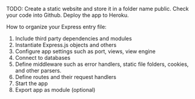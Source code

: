 TODO:
Create a static website and store it in a folder name public.
Check your code into Github.
Deploy the app to Heroku.

How to organize your Express entry file:
1. Include third party dependencies and modules
2. Instantiate Express.js objects and others
3. Configure app settings such as port, views, view engine
4. Connect to databases
5. Define middleware such as error handlers, static file folders, cookies, and other parsers.
6. Define routes and their request handlers
7. Start the app 
8. Export app as module (optional) 

